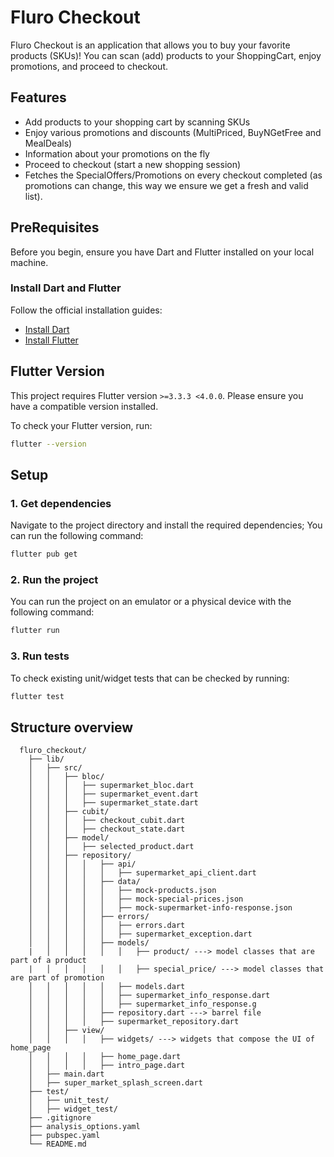 # Fluro Checkout

Fluro Checkout is an application that allows you to buy your favorite products (SKUs)! You can scan (add) products to your ShoppingCart, enjoy promotions, and proceed to checkout.

## Features

- Add products to your shopping cart by scanning SKUs
- Enjoy various promotions and discounts (MultiPriced, BuyNGetFree and MealDeals)
- Information about your promotions on the fly
- Proceed to checkout (start a new shopping session)
- Fetches the SpecialOffers/Promotions on every checkout completed (as promotions can change, this way we ensure we get a fresh and valid list).

## PreRequisites

Before you begin, ensure you have Dart and Flutter installed on your local machine.

### Install Dart and Flutter

Follow the official installation guides:

- [Install Dart](https://dart.dev/get-dart)
- [Install Flutter](https://flutter.dev/docs/get-started/install)

## Flutter Version

This project requires Flutter version `>=3.3.3 <4.0.0`. Please ensure you have a compatible version installed.

To check your Flutter version, run:
```sh
flutter --version
```

## Setup

### 1. Get dependencies

Navigate to the project directory and install the required dependencies; You can run the following command:

```sh
flutter pub get
```

### 2. Run the project

You can run the project on an emulator or a physical device with the following command:
```sh
flutter run
```

### 3. Run tests

To check existing unit/widget tests that can be checked by running:
```sh
flutter test
```

## Structure overview

```
  fluro_checkout/
    ├── lib/
    │   ├── src/
    │   │   ├── bloc/
    │   │   │   ├── supermarket_bloc.dart
    │   │   │   ├── supermarket_event.dart
    │   │   │   ├── supermarket_state.dart      
    │   │   ├── cubit/
    │   │   │   ├── checkout_cubit.dart
    │   │   │   ├── checkout_state.dart
    │   │   ├── model/
    │   │   │   ├── selected_product.dart     
    │   │   ├── repository/
    │   │   │   │   ├── api/
    │   │   │   │   │   ├── supermarket_api_client.dart        
    │   │   │   │   ├── data/
    │   │   │   │   │   ├── mock-products.json
    │   │   │   │   │   ├── mock-special-prices.json  
    │   │   │   │   │   ├── mock-supermarket-info-response.json
    │   │   │   │   ├── errors/
    │   │   │   │   │   ├── errors.dart
    │   │   │   │   │   ├── supermarket_exception.dart 
    │   │   │   │   ├── models/
    |   │   │   │   │   │   ├── product/ ---> model classes that are part of a product
    |   │   │   │   │   │   ├── special_price/ ---> model classes that are part of promotion
    │   │   │   │   │   ├── models.dart
    │   │   │   │   │   ├── supermarket_info_response.dart 
    │   │   │   │   │   ├── supermarket_info_response.g
    │   │   │   │   ├── repository.dart ---> barrel file
    │   │   │   │   ├── supermarket_repository.dart
    │   │   ├── view/
    │   │   │   │   ├── widgets/ ---> widgets that compose the UI of home_page     
    │   │   │   │   ├── home_page.dart
    │   │   │   │   ├── intro_page.dart
    │   ├── main.dart
    │   ├── super_market_splash_screen.dart
    ├── test/
    │   ├── unit_test/
    │   ├── widget_test/
    ├── .gitignore
    ├── analysis_options.yaml
    ├── pubspec.yaml
    └── README.md
```
